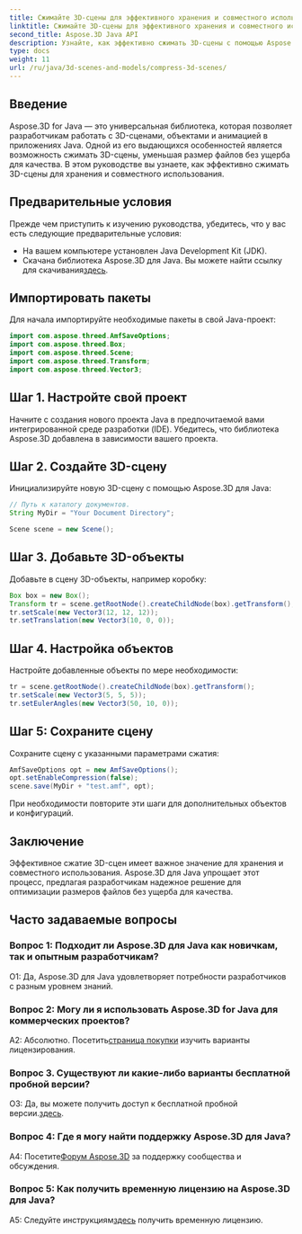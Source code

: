 ```yaml
---
title: Сжимайте 3D-сцены для эффективного хранения и совместного использования с помощью Aspose.3D для Java
linktitle: Сжимайте 3D-сцены для эффективного хранения и совместного использования с помощью Aspose.3D для Java
second_title: Aspose.3D Java API
description: Узнайте, как эффективно сжимать 3D-сцены с помощью Aspose.3D для Java. Следуйте нашему пошаговому руководству для оптимального хранения и совместного использования.
type: docs
weight: 11
url: /ru/java/3d-scenes-and-models/compress-3d-scenes/
---
```

## Введение

Aspose.3D for Java — это универсальная библиотека, которая позволяет разработчикам работать с 3D-сценами, объектами и анимацией в приложениях Java. Одной из его выдающихся особенностей является возможность сжимать 3D-сцены, уменьшая размер файлов без ущерба для качества. В этом руководстве вы узнаете, как эффективно сжимать 3D-сцены для хранения и совместного использования.

## Предварительные условия

Прежде чем приступить к изучению руководства, убедитесь, что у вас есть следующие предварительные условия:

- На вашем компьютере установлен Java Development Kit (JDK).
- Скачана библиотека Aspose.3D для Java. Вы можете найти ссылку для скачивания[здесь](https://releases.aspose.com/3d/java/).

## Импортировать пакеты

Для начала импортируйте необходимые пакеты в свой Java-проект:

```java
import com.aspose.threed.AmfSaveOptions;
import com.aspose.threed.Box;
import com.aspose.threed.Scene;
import com.aspose.threed.Transform;
import com.aspose.threed.Vector3;
```

## Шаг 1. Настройте свой проект

Начните с создания нового проекта Java в предпочитаемой вами интегрированной среде разработки (IDE). Убедитесь, что библиотека Aspose.3D добавлена в зависимости вашего проекта.

## Шаг 2. Создайте 3D-сцену

Инициализируйте новую 3D-сцену с помощью Aspose.3D для Java:

```java
// Путь к каталогу документов.
String MyDir = "Your Document Directory";

Scene scene = new Scene();
```

## Шаг 3. Добавьте 3D-объекты

Добавьте в сцену 3D-объекты, например коробку:

```java
Box box = new Box();
Transform tr = scene.getRootNode().createChildNode(box).getTransform();
tr.setScale(new Vector3(12, 12, 12));
tr.setTranslation(new Vector3(10, 0, 0));
```

## Шаг 4. Настройка объектов

Настройте добавленные объекты по мере необходимости:

```java
tr = scene.getRootNode().createChildNode(box).getTransform();
tr.setScale(new Vector3(5, 5, 5));
tr.setEulerAngles(new Vector3(50, 10, 0));
```

## Шаг 5: Сохраните сцену

Сохраните сцену с указанными параметрами сжатия:

```java
AmfSaveOptions opt = new AmfSaveOptions();
opt.setEnableCompression(false);
scene.save(MyDir + "test.amf", opt);
```

При необходимости повторите эти шаги для дополнительных объектов и конфигураций.

## Заключение

Эффективное сжатие 3D-сцен имеет важное значение для хранения и совместного использования. Aspose.3D для Java упрощает этот процесс, предлагая разработчикам надежное решение для оптимизации размеров файлов без ущерба для качества.

## Часто задаваемые вопросы

### Вопрос 1: Подходит ли Aspose.3D для Java как новичкам, так и опытным разработчикам?

О1: Да, Aspose.3D для Java удовлетворяет потребности разработчиков с разным уровнем знаний.

### Вопрос 2: Могу ли я использовать Aspose.3D for Java для коммерческих проектов?

 А2: Абсолютно. Посетить[страница покупки](https://purchase.aspose.com/buy) изучить варианты лицензирования.

### Вопрос 3. Существуют ли какие-либо варианты бесплатной пробной версии?

 О3: Да, вы можете получить доступ к бесплатной пробной версии.[здесь](https://releases.aspose.com/).

### Вопрос 4: Где я могу найти поддержку Aspose.3D для Java?

 А4: Посетите[Форум Aspose.3D](https://forum.aspose.com/c/3d/18) за поддержку сообщества и обсуждения.

### Вопрос 5: Как получить временную лицензию на Aspose.3D для Java?

 A5: Следуйте инструкциям[здесь](https://purchase.aspose.com/temporary-license/) получить временную лицензию.
